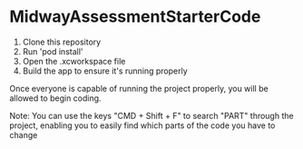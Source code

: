 # MidwayAssessmentStarterCode

1. Clone this repository
2. Run 'pod install' 
3. Open the .xcworkspace file
4. Build the app to ensure it's running properly

Once everyone is capable of running the project properly, you will be allowed to begin coding. 

Note: You can use the keys "CMD + Shift + F" to search "PART" through the project, enabling you to easily find which parts of the code you have to change
